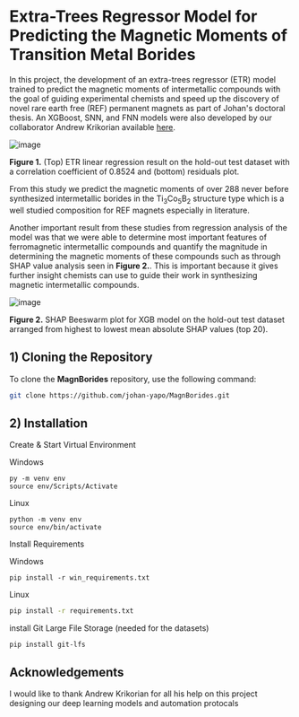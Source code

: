 # Extra-Trees Regressor Model for Predicting the Magnetic Moments of Transition Metal Borides

In this project, the development of an extra-trees regressor (ETR) model trained to predict the magnetic moments of intermetallic compounds with the goal of guiding experimental chemists and speed up the discovery of novel rare earth free (REF) permanent magnets as part of Johan's doctoral thesis. An XGBoost, SNN, and FNN models were also developed by our collaborator Andrew Krikorian available [here](https://github.com/andykr1k/ChemML).

![image](https://github.com/user-attachments/assets/e71bd4e3-fb66-4e7a-a951-ed0252eba9cd)

**Figure 1.** (Top) ETR linear regression result on the hold-out test dataset with a correlation coefficient of 0.8524 and (bottom) residuals plot.

From this study we predict the magnetic moments of over 288 never before synthesized intermetallic borides in the Ti<sub>3</sub>Co<sub>5</sub>B<sub>2</sub> structure type which is a well studied composition for REF magnets especially in literature.

Another important result from these studies from regression analysis of the model was that we were able to determine most important features of ferromagnetic intermetallic compounds and quantify the magnitude in determining the magnetic moments of these compounds such as through SHAP value analysis seen in **Figure 2.**. This is important because it gives further insight chemists can use to guide their work in synthesizing magnetic intermetallic compounds.

![image](https://github.com/user-attachments/assets/8f02bdae-f46b-4537-84e7-688adfadc08c)

**Figure 2.** SHAP Beeswarm plot for XGB model on the hold-out test dataset arranged from highest to lowest mean absolute SHAP values (top 20). 

## 1) Cloning the Repository

To clone the **MagnBorides** repository, use the following command:

```sh
git clone https://github.com/johan-yapo/MagnBorides.git
```

## 2) Installation
Create & Start Virtual Environment

Windows
```
py -m venv env
source env/Scripts/Activate
```
Linux
```
python -m venv env
source env/bin/activate
```
Install Requirements

Windows
```
pip install -r win_requirements.txt
```
Linux
```sh
pip install -r requirements.txt
```
install Git Large File Storage (needed for the datasets)

```
pip install git-lfs
```


## Acknowledgements
I would like to thank Andrew Krikorian for all his help on this project designing our deep learning models and automation protocals


